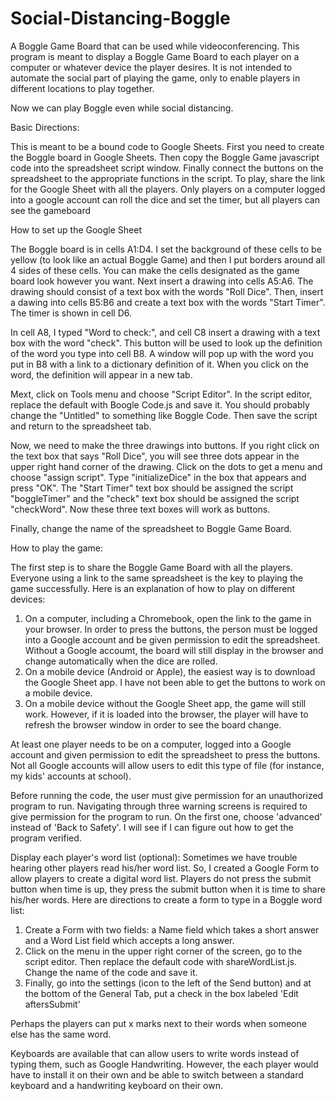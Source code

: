 # Social-Distancing-Boggle
A Boggle Game Board that can be used while videoconferencing.  This program is meant to display a Boggle Game Board to each player on a computer or whatever device the player desires.  It is not intended to automate the social part of playing the game, only to enable players in different locations to play together.

Now we can play Boggle even while social distancing.

Basic Directions:

This is meant to be a bound code to Google Sheets. First you need to create the Boggle board in Google Sheets.  Then copy the Boggle Game javascript code into the spreadsheet script window.  Finally connect the buttons on the spreadsheet to the appropriate functions in the script.  To play, share the link for the Google Sheet with all the players.  Only players on a computer logged into a google account can roll the dice and set the timer, but all players can see the gameboard

How to set up the Google Sheet

The Boggle board is in cells A1:D4.  I set the background of these cells to be yellow (to look like an actual Boggle Game) and then I put borders around all 4 sides of these cells.  You can make the cells designated as the game board look however you want.
Next insert a drawing into cells A5:A6.  The drawing should consist of a text box with the words "Roll Dice". 
Then, insert a dawing into cells B5:B6 and create a text box with the words "Start Timer".  The timer is shown in cell D6.

In cell A8, I typed "Word to check:", and cell C8 insert a drawing with a text box with the word "check".  This button will be used to look up the definition of the word you type into cell B8.  A window will pop up with the word you put in B8 with a link to a dictionary definition of it.  When you click on the word, the definition will appear in a new tab.

Mext, click on Tools menu and choose "Script Editor".  In the script editor, replace the default with Boogle Code.js and save it.  You should probably change the "Untitled" to something like Boggle Code. Then save the script and return to the spreadsheet tab.

Now, we need to make the three drawings into buttons.  If you right click on the text box that says "Roll Dice", you will see three dots appear in the upper right hand corner of the drawing.  Click on the dots to get a menu and choose "assign script". Type "initializeDice" in the box that appears and press "OK".  The "Start Timer" text box should be assigned the script "boggleTimer" and the "check" text box should be assigned the script "checkWord".  Now these three text boxes will work as buttons. 

Finally, change the name of the spreadsheet to Boggle Game Board.

How to play the game:

The first step is to share the Boggle Game Board with all the players.  Everyone using a link to the same spreadsheet is the key to playing the game successfully.  Here is an explanation of how to play on different devices:
1.  On a computer, including a Chromebook, open the link to the game in your browser.  In order to press the buttons, the person must be logged into a Google account and be given permission to edit the spreadsheet.  Without a Google accoumt, the board will still display in the browser and change automatically when the dice are rolled.
2.  On a mobile device (Android or Apple), the easiest way is to download the Google Sheet app.  I have not been able to get the buttons to work on a mobile device. 
3.  On a mobile device without the Google Sheet app, the game will still work.  However, if it is loaded into the browser, the player will have to refresh the browser window in order to see the board change.

At least one player needs to be on a computer, logged into a Google account and given permission to edit the spreadsheet to press the buttons.  Not all Google accounts will allow users to edit this type of file (for instance, my kids' accounts at school).  

Before running the code, the user must give permission for an unauthorized program to run.  Navigating through three warning screens is required to give permission for the program to run.  On the first one, choose 'advanced' instead of 'Back to Safety'.  I will see if I can figure out how to get the program verified.


Display each player's word list (optional):
Sometimes we have trouble hearing other players read his/her word list.  So, I created a Google Form to allow players to create a digital word list.  Players do not press the submit button when time is up, they press the submit button when it is time to share his/her words.  Here are directions to create a form to type in a Boggle word list:
1.  Create a Form with two fields: a Name field which takes a short answer and a Word List field which accepts a long answer.
2.  Click on the menu in the upper right corner of the screen, go to the script editor.  Then replace the default code with shareWordList.js.  Change the name of the code and save it.  
3.  Finally, go into the settings (icon to the left of the Send button) and at the bottom of the General Tab, put a check in the box labeled 'Edit aftersSubmit'

Perhaps the players can put x marks next to their words when someone else has the same word.

Keyboards are available that can allow users to write words instead of typing them, such as Google Handwriting.  However, the each player would have to install it on their own and be able to switch between a standard keyboard and a handwriting keyboard on their own.
